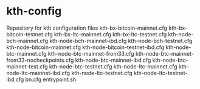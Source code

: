 # kth-config
Repository for kth configuration files
kth-bx-bitcoin-mainnet.cfg
kth-bx-bitcoin-testnet.cfg
kth-bx-ltc-mainnet.cfg
kth-bx-ltc-testnet.cfg
kth-node-bch-mainnet.cfg
kth-node-bch-mainnet-ibd.cfg
kth-node-bch-testnet.cfg
kth-node-bitcoin-mainnet.cfg
kth-node-bitcoin-testnet-ibd.cfg
kth-node-btc-mainnet.cfg
kth-node-btc-mainnet-from33.cfg
kth-node-btc-mainnet-from33-nocheckpoints.cfg
kth-node-btc-mainnet-ibd.cfg
kth-node-btc-mainnet-test.cfg
kth-node-btc-testnet.cfg
kth-node-ltc-mainnet.cfg
kth-node-ltc-mainnet-ibd.cfg
kth-node-ltc-testnet.cfg
kth-node-ltc-testnet-ibd.cfg
bn.cfg
entrypoint.sh
